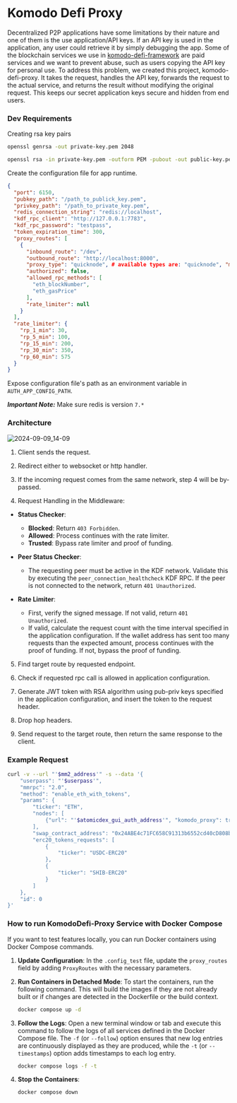 # Komodo Defi Proxy

Decentralized P2P applications have some limitations by their nature and one of them is the use application/API keys. If an API key is used in the application, any user could retrieve it by simply debugging the app. Some of the blockchain services we use in [komodo-defi-framework](https://github.com/KomodoPlatform/komodo-defi-framework) are paid services and we want to prevent abuse, such as users copying the API key for personal use. To address this problem, we created this project, komodo-defi-proxy. It takes the request, handles the API key, forwards the request to the actual service, and returns the result without modifying the original request. This keeps our secret application keys secure and hidden from end users.

### Dev Requirements

Creating rsa key pairs

```sh
openssl genrsa -out private-key.pem 2048

openssl rsa -in private-key.pem -outform PEM -pubout -out public-key.pem
```

Create the configuration file for app runtime.

```json
{
  "port": 6150,
  "pubkey_path": "/path_to_publick_key.pem",
  "privkey_path": "/path_to_private_key.pem",
  "redis_connection_string": "redis://localhost",
  "kdf_rpc_client": "http://127.0.0.1:7783",
  "kdf_rpc_password": "testpass",
  "token_expiration_time": 300,
  "proxy_routes": [
    {
      "inbound_route": "/dev",
      "outbound_route": "http://localhost:8000",
      "proxy_type": "quicknode", # available types are: "quicknode", "moralis", "block_pi"
      "authorized": false,
      "allowed_rpc_methods": [
        "eth_blockNumber",
        "eth_gasPrice"
      ],
      "rate_limiter": null
    }
  ],
  "rate_limiter": {
    "rp_1_min": 30,
    "rp_5_min": 100,
    "rp_15_min": 200,
    "rp_30_min": 350,
    "rp_60_min": 575
  }
}
```

Expose configuration file's path as an environment variable in `AUTH_APP_CONFIG_PATH`.

***Important Note:*** Make sure redis is version `7.*`

### Architecture

![2024-09-09_14-09](https://github.com/user-attachments/assets/2775d73e-8003-4bfe-89e1-2c64da9e3004)

1) Client sends the request.

2) Redirect either to websocket or http handler.

3) If the incoming request comes from the same network, step 4 will be by-passed.

4) Request Handling in the Middleware:
  - **Status Checker**:
    - **Blocked**: Return `403 Forbidden`.
    - **Allowed**: Process continues with the rate limiter.
    - **Trusted**: Bypass rate limiter and proof of funding.

  - **Peer Status Checker**:
    - The requesting peer must be active in the KDF network. Validate this by executing the `peer_connection_healthcheck` KDF RPC. If the peer is not connected to the network, return `401 Unauthorized`.

  - **Rate Limiter**:
    - First, verify the signed message. If not valid, return `401 Unauthorized`.
    - If valid, calculate the request count with the time interval specified in the application configuration. If the wallet address has sent too many requests than the expected amount, process continues with the proof of funding. If not, bypass the proof of funding.

5) Find target route by requested endpoint.

6) Check if requested rpc call is allowed in application configuration.

7) Generate JWT token with RSA algorithm using pub-priv keys specified in the application configuration, and insert the token to the request header.

8) Drop hop headers.

9) Send request to the target route, then return the same response to the client.

### Example Request

```sh
curl -v --url "'$mm2_address'" -s --data '{
	"userpass": "'$userpass'",
	"mmrpc": "2.0",
	"method": "enable_eth_with_tokens",
	"params": {
		"ticker": "ETH",
		"nodes": [
			{"url": "'$atomicdex_gui_auth_address'", "komodo_proxy": true }
		],
		"swap_contract_address": "0x24ABE4c71FC658C91313b6552cd40cD808b3Ea80",
		"erc20_tokens_requests": [
			{
				"ticker": "USDC-ERC20"
			},
			{
				"ticker": "SHIB-ERC20"
			}
		]
	},
	"id": 0
}'
```

### How to run KomodoDefi-Proxy Service with Docker Compose

If you want to test features locally, you can run Docker containers using Docker Compose commands.

1. **Update Configuration**:
   In the `.config_test` file, update the `proxy_routes` field by adding `ProxyRoutes` with the necessary parameters.

2. **Run Containers in Detached Mode**:
   To start the containers, run the following command. This will build the images if they are not already built or if changes are detected in the Dockerfile or the build context.
   ```sh
   docker compose up -d
   ```

3. **Follow the Logs**:
   Open a new terminal window or tab and execute this command to follow the logs of all services defined in the Docker Compose file. The `-f` (or `--follow`) option ensures that new log entries are continuously displayed as they are produced, while the `-t` (or `--timestamps`) option adds timestamps to each log entry.
   ```sh
   docker compose logs -f -t
   ```

4. **Stop the Containers**:
   ```sh
   docker compose down
   ```
